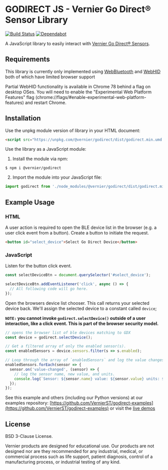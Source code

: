 # GODIRECT JS - Vernier Go Direct® Sensor Library

[![Build Status](https://travis-ci.org/VernierST/godirect-js.svg?branch=main)](https://travis-ci.org/VernierST/godirect-js) [![Dependabot](https://flat.badgen.net/dependabot/vernierst/godirect-js/?icon=dependabot)](https://flat.badgen.net/dependabot/vernierst/godirect-js/?icon=dependabot)

A JavaScript library to easily interact with [Vernier Go Direct® Sensors](https://www.vernier.com/products/sensors/go-direct-sensors).

## Requirements

This library is currently only implemented using [WebBluetooth](https://webbluetoothcg.github.io/web-bluetooth/) and [WebHID](https://wicg.github.io/webhid/) both of which have limited browser support

Partial WebHID functionality is available in Chrome 78 behind a flag on desktop OSes. You will need to enable the "Experimental Web Platform Features" flag (chrome://flags/#enable-experimental-web-platform-features) and restart Chrome.

## Installation

Use the unpkg module version of library in your HTML document:
```html
<script src="https://unpkg.com/@vernier/godirect/dist/godirect.min.umd.js"></script>
```

Use the library as a JavaScript module:

1. Install the module via npm:

```
$ npm i @vernier/godirect
```

2. Import the module into your JavaScript file:
```javascript
import godirect from './node_modules/@vernier/godirect/dist/godirect.min.esm.js';
```

## Example Usage

### HTML
A user action is required to open the BLE device list in the browser (e.g. a user click event from a button). Create a button to initiate the request.
```html
<button id="select_device">Select Go Direct Device</button>
```

### JavaScript
Listen for the button click event.
```javascript
const selectDeviceBtn = document.querySelector('#select_device');

selectDeviceBtn.addEventListener('click', async () => {
  // All following code will go here.
});

```

 Open the browsers device list chooser. This call returns your selected device back. We'll assign the selected device to a constant called `device`;

**`NOTE:` you cannot invoke `godirect.selectDevice()` outside of a user interaction, like a click event. This is part of the browser security model.**
```javascript
// opens the browser list of ble devices matching to GDX
const device = godirect.selectDevice();

// Get a filtered array of only the enabled sensor(s).
const enabledSensors = device.sensors.filter(s => s.enabled);

// Loop through the array of `enabledSensors` and log the value changes.
enabledSensors.forEach(sensor => {
  sensor.on('value-changed', (sensor) => {
    // log the sensor name, new value, and units.
    console.log(`Sensor: ${sensor.name} value: ${sensor.value} units: ${sensor.units}`);
  });
});
```

See this example and others (including our Python versions) at our examples repository: [https://github.com/VernierST/godirect-examples](https://github.com/VernierST/godirect-examples) or visit the [live demos](https://vernierst.github.io/godirect-examples/javascript/)


## License

BSD 3-Clause License.

Vernier products are designed for educational use. Our products are not designed nor are they recommended for any industrial, medical, or commercial process such as life support, patient diagnosis, control of a manufacturing process, or industrial testing of any kind.
